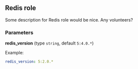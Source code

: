 ## Redis role

Some description for Redis role would be nice. Any volunteers?

### Parameters

**redis_version** (type `string`, default `5:4.0.*`)

Example:
```yaml
redis_version: 5:2.0.*
```